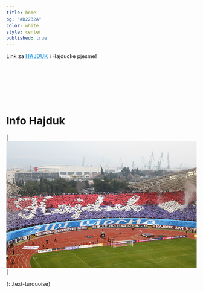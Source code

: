 ```yaml
---
title: home
bg: "#D2232A"
color: white
style: center
published: true
---
```

Link za <a style="color:#49a7e9" href="http://adf.ly/1gfG8k" target="_blank"><b>HAJDUK</b></a> i Hajducke pjesme!

<script async src="//pagead2.googlesyndication.com/pagead/js/adsbygoogle.js"></script>
<!-- ad1 -->
<ins class="adsbygoogle"
     style="display:inline-block;width:728px;height:90px"
     data-ad-client="ca-pub-6123444771518890"
     data-ad-slot="4958669765"></ins>
<script>
(adsbygoogle = window.adsbygoogle || []).push({});
</script>


# **Info Hajduk**

| <img src="img/wallpaper8.jpg" alt="Hello"/> |

<!-- <hr>
Price o nasemu <a style="color:#49a7e9" href="http://adf.ly/1gfG8k" target="_blank"><b>HAJDUKU</b></a> i Hajducke pjesme!
 -->

{: .text-turquoise}
